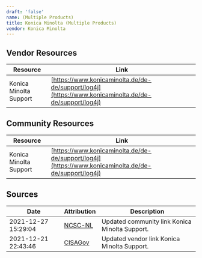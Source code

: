 ```yaml
---
draft: 'false'
name: (Multiple Products)
title: Konica Minolta (Multiple Products)
vendor: Konica Minolta
---
```


## Vendor Resources
| Resource | Link |
| --- | --- |
| Konica Minolta Support | [https://www.konicaminolta.de/de-de/support/log4j](https://www.konicaminolta.de/de-de/support/log4j) |

## Community Resources
| Resource | Link |
| --- | --- |
| Konica Minolta Support | [https://www.konicaminolta.de/de-de/support/log4j](https://www.konicaminolta.de/de-de/support/log4j) |


## Sources
| Date | Attribution | Description |
| --- | --- | --- |
| 2021-12-27 15:29:04 | [NCSC-NL](https://github.com/NCSC-NL/log4shell/blob/main/software/README.md) | Updated community link Konica Minolta Support.  |
| 2021-12-21 22:43:46 | [CISAGov](https://raw.githubusercontent.com/cisagov/log4j-affected-db/develop/README.md) | Updated vendor link Konica Minolta Support.  |
